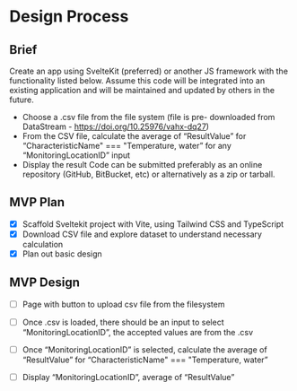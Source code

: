 # Design Process

## Brief

Create an app using SvelteKit (preferred) or another JS framework with the functionality listed below. Assume this code will be integrated into an existing application and will be maintained and updated by others in the future.
- Choose a .csv file from the file system (file is pre- downloaded from DataStream - https://doi.org/10.25976/vahx-dq27)
- From the CSV file, calculate the average of “ResultValue” for “CharacteristicName" === "Temperature, water” for any “MonitoringLocationID” input
- Display the result
Code can be submitted preferably as an online repository (GitHub, BitBucket, etc) or alternatively as a zip or tarball.

## MVP Plan

- [x] Scaffold Sveltekit project with Vite, using Tailwind CSS and TypeScript
- [x] Download CSV file and explore dataset to understand necessary calculation
- [x] Plan out basic design

## MVP Design

- [ ] Page with button to upload csv file from the filesystem 
- [ ] Once .csv is loaded, there should be an input to select “MonitoringLocationID”, the accepted values are from the .csv
- [ ] Once “MonitoringLocationID” is selected, calculate the average of “ResultValue” for “CharacteristicName" === "Temperature, water”
- [ ] Display  “MonitoringLocationID”, average of “ResultValue”



